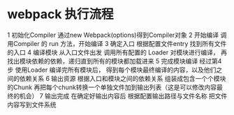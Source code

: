 # webpack 执行流程
1 初始化Compiler 通过new Webpack(options)得到Compiler对象
2 开始编译 调用Compiler 的 run 方法，开始编译
3 确定入口 根据配置文件entry 找到所有文件的入口
4 编译模块 从入口文件出发 调用所有配置的 Loader 对模块进行编译， 再找出模块依赖的依赖，递归直到所有的模块都加载进来
5 完成模块编译 经过第4步 使用Loader 编译完所有模块后， 得到每个模块最终编译的内容，以及他们之间的依赖关系
6 输出资源 根据入口和模块之间的依赖关系 组装成包含一个个模块的Chunk 再把每个chunk转换一个单独文件加到输出列表（这是可以修改内容最终的机会）
7 输出完成 在确定好输出内容后 根据配置输出路径与文件名称 把文件内容写到文件系统
